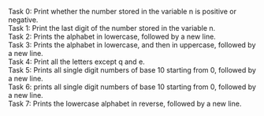 Task 0: Print whether the number stored in the variable n is positive or negative. <br>
Task 1: Print the last digit of the number stored in the variable n. <br>
Task 2: Prints the alphabet in lowercase, followed by a new line. <br>
Task 3: Prints the alphabet in lowercase, and then in uppercase, followed by a new line. <br>
Task 4: Print all the letters except q and e. <br>
Task 5: Prints all single digit numbers of base 10 starting from 0, followed by a new line. <br>
Task 6: prints all single digit numbers of base 10 starting from 0, followed by a new line. <br>
Task 7: Prints the lowercase alphabet in reverse, followed by a new line. <br>

